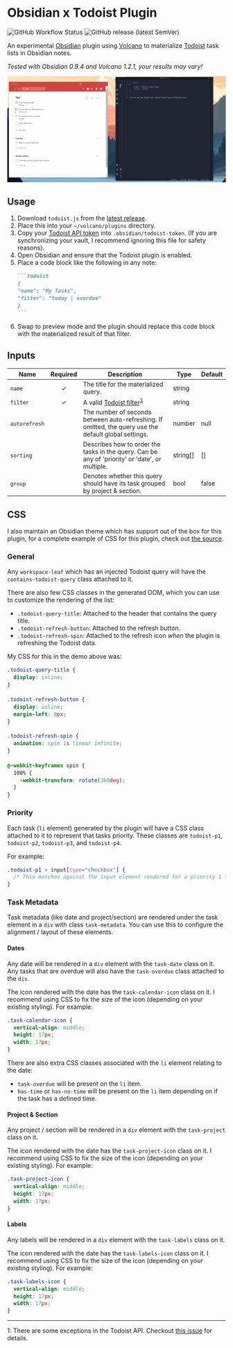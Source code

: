 # Obsidian x Todoist Plugin

![GitHub Workflow Status](https://img.shields.io/github/workflow/status/jamiebrynes7/obsidian-todoist-plugin/premerge?style=for-the-badge) ![GitHub release (latest SemVer)](https://img.shields.io/github/v/release/jamiebrynes7/obsidian-todoist-plugin?style=for-the-badge)

An experimental [Obsidian](https://obsidian.md/) plugin using [Volcano](https://github.com/kognise/volcano) to materialize [Todoist](https://todoist.com/) task lists in Obsidian notes.

_Tested with Obsidian 0.9.4 and Volcano 1.2.1, your results may vary!_

![Example gif](./assets/obsidian-todoist-sync.gif)

## Usage

1. Download `todoist.js` from the [latest release](https://github.com/jamiebrynes7/obsidian-todoist-plugin/releases).
2. Place this into your `~/volcano/plugins` directory.
3. Copy your [Todoist API token](https://todoist.com/prefs/integrations) into `.obsidian/todoist-token`. (If you are synchronizing your vault, I recommend ignoring this file for safety reasons).
4. Open Obsidian and ensure that the Todoist plugin is enabled.
5. Place a code block like the following in any note:
   ````markdown
   ```todoist
   {
   "name": "My Tasks",
   "filter": "today | overdue"
   }
   ```
   ````
6. Swap to preview mode and the plugin should replace this code block with the materialized result of that filter.

## Inputs

| Name          | Required | Description                                                                                                       | Type     | Default |
| ------------- | :------: | ----------------------------------------------------------------------------------------------------------------- | -------- | ------- |
| `name`        |    ✓     | The title for the materialized query.                                                                             | string   |         |
| `filter`      |    ✓     | A valid [Todoist filter](https://get.todoist.help/hc/en-us/articles/205248842-Filters)<sup>[1](#footnote-1)</sup> | string   |         |
| `autorefresh` |          | The number of seconds between auto-refreshing. If omitted, the query use the default global settings.             | number   | null    |
| `sorting`     |          | Describes how to order the tasks in the query. Can be any of 'priority' or 'date', or multiple.                   | string[] | []      |
| `group`       |          | Denotes whether this query should have its task grouped by project & section.                                     | bool     | false   |

## CSS

I also maintain an Obsidian theme which has support out of the box for this plugin, for a complete example of CSS for this plugin, check out [the source](https://github.com/jamiebrynes7/moonlight-obsidian-theme/blob/master/src/modules/extensions/todoist.scss).

### General

Any `workspace-leaf` which has an injected Todoist query will have the `contains-todoist-query` class attached to it.

There are also few CSS classes in the generated DOM, which you can use to customize the rendering of the list:

- `.todoist-query-title`: Attached to the header that contains the query title.
- `.todoist-refresh-button`: Attached to the refresh button.
- `.todoist-refresh-spin`: Attached to the refresh icon _when_ the plugin is refreshing the Todoist data.

My CSS for this in the demo above was:

```css
.todoist-query-title {
  display: inline;
}

.todoist-refresh-button {
  display: inline;
  margin-left: 8px;
}

.todoist-refresh-spin {
  animation: spin 1s linear infinite;
}

@-webkit-keyframes spin {
  100% {
    -webkit-transform: rotate(360deg);
  }
}
```

### Priority

Each task (`li` element) generated by the plugin will have a CSS class attached to it to represent that tasks priority. These classes are `todoist-p1`, `todoist-p2`, `todoist-p3`, and `todoist-p4`.

For example:

```css
.todoist-p1 > input[type="checkbox"] {
  /* This matches against the input element rendered for a priority 1 task. */
}
```

### Task Metadata

Task metadata (like date and project/section) are rendered under the task element in a `div` with class `task-metadata`. You can use this to configure the alignment / layout of these elements.

#### Dates

Any date will be rendered in a `div` element with the `task-date` class on it. Any tasks that are overdue will also have the `task-overdue` class attached to the `div`.

The icon rendered with the date has the `task-calendar-icon` class on it. I recommend using CSS to fix the size of the icon (depending on your existing styling). For example:

```css
.task-calendar-icon {
  vertical-align: middle;
  height: 17px;
  width: 17px;
}
```

There are also extra CSS classes associated with the `li` element relating to the date:

- `task-overdue` will be present on the `li` item.
- `has-time` or `has-no-time` will be present on the `li` item depending on if the task has a defined time.

#### Project & Section

Any project / section will be rendered in a `div` element with the `task-project` class on it.

The icon rendered with the date has the `task-project-icon` class on it. I recommend using CSS to fix the size of the icon (depending on your existing styling). For example:

```css
.task-project-icon {
  vertical-align: middle;
  height: 17px;
  width: 17px;
}
```

#### Labels

Any labels will be rendered in a `div` element with the `task-labels` class on it.

The icon rendered with the date has the `task-labels-icon` class on it. I recommend using CSS to fix the size of the icon (depending on your existing styling). For example:

```css
.task-labels-icon {
  vertical-align: middle;
  height: 17px;
  width: 17px;
}
```

---

<a name="footnote-1">1</a>: There are some exceptions in the Todoist API. Checkout [this issue](https://github.com/jamiebrynes7/obsidian-todoist-plugin/issues/34) for details.
